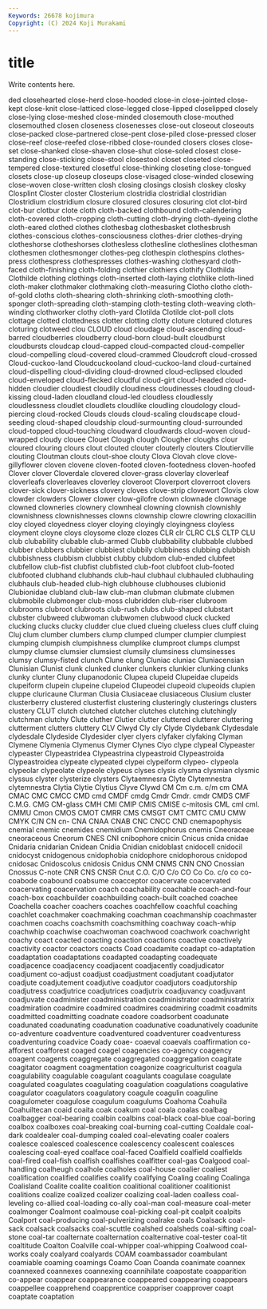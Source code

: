 ```yaml
---
Keywords: 26678 kojimura
Copyright: (C) 2024 Koji Murakami
---
```


# title

Write contents here.



ded closehearted close-herd close-hooded
close-in close-jointed close-kept close-knit close-latticed close-legged close-lipped closelipped closely close-lying
close-meshed close-minded closemouth close-mouthed closemouthed closen closeness closenesses close-out closeout
closeouts close-packed close-partnered close-pent close-piled close-pressed closer close-reef close-reefed close-ribbed
close-rounded closers closes close-set close-shanked close-shaven close-shut close-soled closest close-standing
close-sticking close-stool closestool closet closeted close-tempered close-textured closetful close-thinking closeting
close-tongued closets close-up closeup closeups close-visaged close-winded closewing close-woven close-written
closh closing closings closish closkey closky Closplint Closter closter Closterium
clostridia clostridial clostridian Clostridium clostridium closure closured closures closuring clot
clot-bird clot-bur clotbur clote cloth cloth-backed clothbound cloth-calendering cloth-covered cloth-cropping
cloth-cutting cloth-drying cloth-dyeing clothe cloth-eared clothed clothes clothesbag clothesbasket clothesbrush
clothes-conscious clothes-consciousness clothes-drier clothes-drying clotheshorse clotheshorses clothesless clothesline clotheslines clothesman
clothesmen clothesmonger clothes-peg clothespin clothespins clothes-press clothespress clothespresses clothes-washing clothesyard
cloth-faced cloth-finishing cloth-folding clothier clothiers clothify Clothilda Clothilde clothing clothings
cloth-inserted cloth-laying clothlike cloth-lined cloth-maker clothmaker clothmaking cloth-measuring Clotho clotho
cloth-of-gold cloths cloth-shearing cloth-shrinking cloth-smoothing cloth-sponger cloth-spreading cloth-stamping cloth-testing cloth-weaving
cloth-winding clothworker clothy cloth-yard Clotilda Clotilde clot-poll clots clottage clotted
clottedness clotter clotting clotty cloture clotured clotures cloturing clotweed clou
CLOUD cloud cloudage cloud-ascending cloud-barred cloudberries cloudberry cloud-born cloud-built cloudburst
cloudbursts cloudcap cloud-capped cloud-compacted cloud-compeller cloud-compelling cloud-covered cloud-crammed Cloudcroft cloud-crossed
Cloud-cuckoo-land Cloudcuckooland cloud-cuckoo-land cloud-curtained cloud-dispelling cloud-dividing cloud-drowned cloud-eclipsed clouded cloud-enveloped
cloud-flecked cloudful cloud-girt cloud-headed cloud-hidden cloudier cloudiest cloudily cloudiness cloudinesses
clouding cloud-kissing cloud-laden cloudland cloud-led cloudless cloudlessly cloudlessness cloudlet cloudlets
cloudlike cloudling cloudology cloud-piercing cloud-rocked Clouds clouds cloud-scaling cloudscape cloud-seeding
cloud-shaped cloudship cloud-surmounting cloud-surrounded cloud-topped cloud-touching cloudward cloudwards cloud-woven cloud-wrapped
cloudy clouee Clouet Clough clough Clougher cloughs clour cloured clouring
clours clout clouted clouter clouterly clouters Cloutierville clouting Cloutman clouts
clout-shoe clouty Clova Clovah clove clove-gillyflower cloven clovene cloven-footed cloven-footedness
cloven-hoofed Clover clover Cloverdale clovered clover-grass cloverlay cloverleaf cloverleafs cloverleaves
cloverley cloveroot Cloverport cloverroot clovers clover-sick clover-sickness clovery cloves clove-strip
clovewort Clovis clow clowder clowders Clower clower clow-gilofre clown clownade
clownage clowned clowneries clownery clownheal clowning clownish clownishly clownishness clownishnesses
clowns clownship clowre clowring cloxacillin cloy cloyed cloyedness cloyer cloying
cloyingly cloyingness cloyless cloyment cloyne cloys cloysome cloze clozes CLR
clr CLRC CLS CLTP CLU club clubability clubable club-armed Clubb
clubbability clubbable clubbed clubber clubbers clubbier clubbiest clubbily clubbiness clubbing
clubbish clubbishness clubbism clubbist clubby clubdom club-ended clubfeet clubfellow club-fist
clubfist clubfisted club-foot clubfoot club-footed clubfooted clubhand clubhands club-haul clubhaul
clubhauled clubhauling clubhauls club-headed club-high clubhouse clubhouses clubionid Clubionidae clubland
club-law club-man clubman clubmate clubmen clubmobile clubmonger club-moss clubridden club-riser
clubroom clubrooms clubroot clubroots club-rush clubs club-shaped clubstart clubster clubweed
clubwoman clubwomen clubwood cluck clucked clucking clucks clucky cludder clue
clued clueing clueless clues cluff cluing Cluj clum clumber clumbers
clump clumped clumper clumpier clumpiest clumping clumpish clumpishness clumplike clumproot
clumps clumpst clumpy clumse clumsier clumsiest clumsily clumsiness clumsinesses clumsy
clumsy-fisted clunch Clune clung Cluniac cluniac Cluniacensian Clunisian Clunist clunk
clunked clunker clunkers clunkier clunking clunks clunky clunter Cluny clupanodonic
Clupea clupeid Clupeidae clupeids clupeiform clupein clupeine clupeiod Clupeodei clupeoid
clupeoids clupien cluppe cluricaune Clurman Clusia Clusiaceae clusiaceous Clusium cluster
clusterberry clustered clusterfist clustering clusteringly clusterings clusters clustery CLUT clutch
clutched clutcher clutches clutching clutchingly clutchman clutchy Clute cluther Clutier
clutter cluttered clutterer cluttering clutterment clutters cluttery CLV Clwyd Cly
cly Clyde Clydebank Clydesdale clydesdale Clydeside Clydesider clyer clyers clyfaker
clyfaking Clyman Clymene Clymenia Clymenus Clymer Clynes Clyo clype clypeal
Clypeaster clypeaster Clypeastridea Clypeastrina clypeastroid Clypeastroida Clypeastroidea clypeate clypeated clypei
clypeiform clypeo- clypeola clypeolar clypeolate clypeole clypeus clyses clysis clysma
clysmian clysmic clyssus clyster clysterize clysters Clytaemnesra Clyte Clytemnestra clytemnestra
Clytia Clytie Clytius Clyve Clywd CM Cm c.m. c/m cm
CMA CMAC CMC CMCC CMD cmd CMDF cmdg Cmdr Cmdr.
cmdr CMDS CMF C.M.G. CMG CM-glass CMH CMI CMIP CMIS
CMISE c-mitosis CML cml cml. CMMU Cmon CMOS CMOT CMRR
CMS CMSGT CMT CMTC CMU CMW CMYK C/N CN cn-
CNA CNAA CNAB CNC CNCC CND cnemapophysis cnemial cnemic cnemides
cnemidium Cnemidophorus cnemis Cneoraceae cneoraceous Cneorum CNES CNI cnibophore cnicin
Cnicus cnida cnidae Cnidaria cnidarian Cnidean Cnidia Cnidian cnidoblast cnidocell
cnidocil cnidocyst cnidogenous cnidophobia cnidophore cnidophorous cnidopod cnidosac Cnidoscolus cnidosis
Cnidus CNM CNMS CNN CNO Cnossian Cnossus C-note CNR CNS
CNSR Cnut C.O. C/O C/o CO Co Co. c/o co
co- coabode coabound coabsume coacceptor coacervate coacervated coacervating coacervation coach
coachability coachable coach-and-four coach-box coachbuilder coachbuilding coach-built coached coachee Coachella
coacher coachers coaches coachfellow coachful coaching coachlet coachmaker coachmaking coachman
coachmanship coachmaster coachmen coachs coachsmith coachsmithing coachway coach-whip coachwhip coachwise
coachwoman coachwood coachwork coachwright coachy coact coacted coacting coaction coactions
coactive coactively coactivity coactor coactors coacts Coad coadamite coadapt co-adaptation
coadaptation coadaptations coadapted coadapting coadequate coadjacence coadjacency coadjacent coadjacently coadjudicator
coadjument co-adjust coadjust coadjustment coadjutant coadjutator coadjute coadjutement coadjutive coadjutor
coadjutors coadjutorship coadjutress coadjutrice coadjutrices coadjutrix coadjuvancy coadjuvant coadjuvate coadminister
coadministration coadministrator coadministratrix coadmiration coadmire coadmired coadmires coadmiring coadmit coadmits
coadmitted coadmitting coadnate coadore coadsorbent coadunate coadunated coadunating coadunation coadunative
coadunatively coadunite co-adventure coadventure coadventured coadventurer coadventuress coadventuring coadvice Coady
coae- coaeval coaevals coaffirmation co-afforest coafforest coaged coagel coagencies co-agency
coagency coagent coagents coaggregate coaggregated coaggregation coagitate coagitator coagment coagmentation
coagonize coagriculturist coagula coagulability coagulable coagulant coagulants coagulase coagulate coagulated
coagulates coagulating coagulation coagulations coagulative coagulator coagulators coagulatory coagule coagulin
coaguline coagulometer coagulose coagulum coagulums Coahoma Coahuila Coahuiltecan coaid coaita
coak coakum coal coala coalas coalbag coalbagger coal-bearing coalbin coalbins
coal-black coal-blue coal-boring coalbox coalboxes coal-breaking coal-burning coal-cutting Coaldale coal-dark
coaldealer coal-dumping coaled coal-elevating coaler coalers coalesce coalesced coalescence coalescency
coalescent coalesces coalescing coal-eyed coalface coal-faced Coalfield coalfield coalfields coal-fired
coal-fish coalfish coalfishes coalfitter coal-gas Coalgood coal-handling coalheugh coalhole coalholes
coal-house coalier coaliest coalification coalified coalifies coalify coalifying Coaling coaling
Coalinga Coalisland Coalite coalite coalition coalitional coalitioner coalitionist coalitions coalize
coalized coalizer coalizing coal-laden coalless coal-leveling co-allied coal-loading co-ally coal-man
coal-measure coal-meter coalmonger Coalmont coalmouse coal-picking coal-pit coalpit coalpits Coalport
coal-producing coal-pulverizing coalrake coals Coalsack coal-sack coalsack coalsacks coal-scuttle coalshed
coalsheds coal-sifting coal-stone coal-tar coalternate coalternation coalternative coal-tester coal-tit coaltitude
Coalton Coalville coal-whipper coal-whipping Coalwood coal-works coaly coalyard coalyards COAM
coambassador coambulant coamiable coaming coamings Coamo Coan Coanda coanimate coannex
coannexed coannexes coannexing coannihilate coapostate coapparition co-appear coappear coappearance coappeared
coappearing coappears coappellee coapprehend coapprentice coappriser coapprover coapt coaptate coaptation
